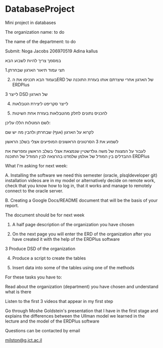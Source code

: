 # DatabaseProject

Mini project in databases

The organization name: to do

The name of the department: to do

Submit:
Noga Jacobs 206970519
Adina kallus 


במסמך צריך להיות לשבוע הבא

1.חצי עמוד תיאור הארגון שבחרתן

2. בעמוד הבא תכניסו את הERD של הארגון אחרי שיצרתם אותו בעזרת התוכנה של ERDPlus

3 לייצר DSD של הארגון

4. לייצר סקריפט ליצירת הטבלאות

5. להכניס נתונים לחלק מהטבלאות בעזרת אחת השיטות

לשם המטלות הללו עליכן:

לקרוא על הארגון (אגף) שבחרתן ולהבין מה יש שם

לשמוע את 3 הסרטונים הראשונים המופיעים אצלי בשלב הראשון

לעבור על המצגת של משה גולדשטיין שנמצאת אצלי בשלב הראשון ומפרשת את ההבדלים בין המודל של אולמן שלמדנו בהרצאה לבין המודל של התוכנה ERDPlus

What I'm asking for next week:

A. Installing the software we need this semester (oracle, plsqldeveloper git) installation videos are in my model or alternatively decide on remote work, check that you know how to log in, that it works and manage to remotely connect to the oracle server.

B. Creating a Google Docs/README document that will be the basis of your report.

The document should be for next week

1. A half page description of the organization you have chosen

2. On the next page you will enter the ERD of the organization after you have created it with the help of the ERDPlus software

3 Produce DSD of the organization

4. Produce a script to create the tables

5. Insert data into some of the tables using one of the methods



For these tasks you have to:



Read about the organization (department) you have chosen and understand what is there

Listen to the first 3 videos that appear in my first step

Go through Moshe Goldstein's presentation that I have in the first stage and explains the differences between the Ullman model we learned in the lecture and the model of the ERDPlus software

Questions can be contacted by email

milston@g.jct.ac.il
